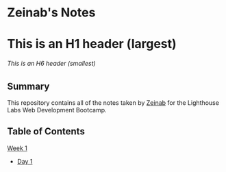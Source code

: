 # Zeinab's Notes
# This is an H1 header (largest)
###### This is an H6 header (smallest)

## Summary 

This repository contains all of the notes taken by [Zeinab](https://github.com/zeetm/README) for the Lighthouse Labs Web Development Bootcamp.

## Table of Contents 

 [Week 1](/Week_1)
  * [Day 1](/Week_1/Day_1)
  